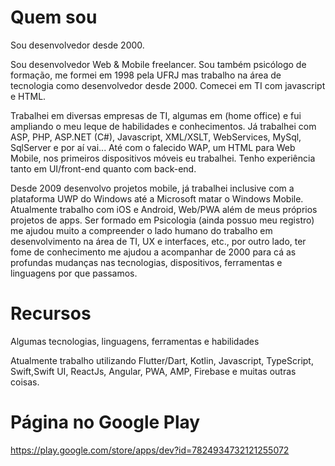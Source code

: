 # Quem sou

Sou desenvolvedor desde 2000.

Sou desenvolvedor Web & Mobile freelancer. Sou também psicólogo de formação, me formei em 1998 pela UFRJ mas trabalho na área de tecnologia como desenvolvedor desde 2000. Comecei em TI com javascript e HTML.

Trabalhei em diversas empresas de TI, algumas em (home office) e fui ampliando o meu leque de habilidades e conhecimentos. Já trabalhei com ASP, PHP, ASP.NET (C#), Javascript, XML/XSLT, WebServices, MySql, SqlServer e por aí vai... Até com o falecido WAP, um HTML para Web Mobile, nos primeiros dispositivos móveis eu trabalhei. Tenho experiência tanto em UI/front-end quanto com back-end.

Desde 2009 desenvolvo projetos mobile, já trabalhei inclusive com a plataforma UWP do Windows até a Microsoft matar o Windows Mobile. Atualmente trabalho com iOS e Android, Web/PWA além de meus próprios projetos de apps. Ser formado em Psicologia (ainda possuo meu registro) me ajudou muito a compreender o lado humano do trabalho em desenvolvimento na área de TI, UX e interfaces, etc., por outro lado, ter fome de conhecimento me ajudou a acompanhar de 2000 para cá as profundas mudanças nas tecnologias, dispositivos, ferramentas e linguagens por que passamos.

# Recursos

Algumas tecnologias, linguagens, ferramentas e habilidades

Atualmente trabalho utilizando Flutter/Dart, Kotlin, Javascript, TypeScript, Swift,Swift UI, ReactJs, Angular, PWA, AMP, Firebase e muitas outras coisas.

# Página no Google Play

<https://play.google.com/store/apps/dev?id=7824934732121255072>
